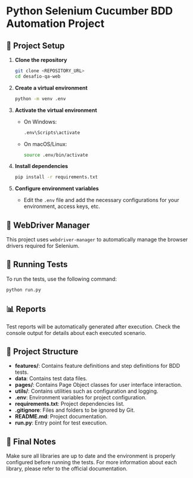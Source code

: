 # Python Selenium Cucumber BDD Automation Project

## 🚀 Project Setup

1. **Clone the repository**
   ```bash
   git clone <REPOSITORY_URL>
   cd desafio-qa-web
   ```

2. **Create a virtual environment**
   ```bash
   python -m venv .env
   ```

3. **Activate the virtual environment**
   - On Windows:
     ```bash
     .env\Scripts\activate
     ```
   - On macOS/Linux:
     ```bash
     source .env/bin/activate
     ```

4. **Install dependencies**
   ```bash
   pip install -r requirements.txt
   ```

5. **Configure environment variables**
   - Edit the `.env` file and add the necessary configurations for your environment, access keys, etc.

## 🔄 WebDriver Manager

This project uses `webdriver-manager` to automatically manage the browser drivers required for Selenium.

## 🧪 Running Tests

To run the tests, use the following command:

```bash
python run.py
```

## 📊 Reports

Test reports will be automatically generated after execution. Check the console output for details about each executed scenario.

## 📁 Project Structure

- **features/**: Contains feature definitions and step definitions for BDD tests.
- **data**: Contains test data files.
- **pages/**: Contains Page Object classes for user interface interaction.
- **utils/**: Contains utilities such as configuration and logging.
- **.env**: Environment variables for project configuration.
- **requirements.txt**: Project dependencies list.
- **.gitignore**: Files and folders to be ignored by Git.
- **README.md**: Project documentation.
- **run.py**: Entry point for test execution.

## 📌 Final Notes

Make sure all libraries are up to date and the environment is properly configured before running the tests. For more information about each library, please refer to the official documentation.